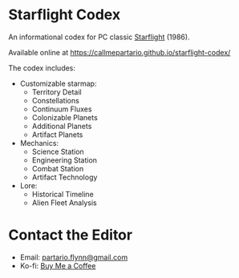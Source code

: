 # Starflight Codex

An informational codex for PC classic [Starflight](https://en.wikipedia.org/wiki/Starflight) (1986).

Available online at https://callmepartario.github.io/starflight-codex/

The codex includes:

- Customizable starmap:
    - Territory Detail
    - Constellations
    - Continuum Fluxes
    - Colonizable Planets
    - Additional Planets
    - Artifact Planets
- Mechanics:
    - Science Station
    - Engineering Station
    - Combat Station
    - Artifact Technology
- Lore:
    - Historical Timeline
    - Alien Fleet Analysis

# Contact the Editor

- Email: partario.flynn@gmail.com
- Ko-fi: [Buy Me a Coffee](https://ko-fi.com/oldgus)
